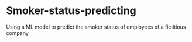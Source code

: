 # Smoker-status-predicting
Using a ML model to predict the smoker status of employees of a fictitious company
